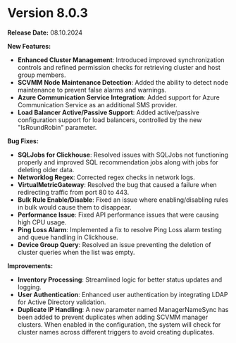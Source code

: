 # Version 8.0.3

**Release Date:** 08.10.2024

**New Features:**

* **Enhanced Cluster Management**: Introduced improved synchronization controls and refined permission checks for retrieving cluster and host group members.
* **SCVMM Node Maintenance Detection**: Added the ability to detect node maintenance to prevent false alarms and warnings.
* **Azure Communication Service Integration**: Added support for Azure Communication Service as an additional SMS provider.
* **Load Balancer Active/Passive Support**: Added active/passive configuration support for load balancers, controlled by the new "IsRoundRobin" parameter.

**Bug Fixes:**

* **SQLJobs for Clickhouse**: Resolved issues with SQLJobs not functioning properly and improved SQL recommendation jobs along with jobs for deleting older data.
* **Networklog Regex**: Corrected regex checks in network logs.
* **VirtualMetricGateway**: Resolved the bug that caused a failure when redirecting traffic from port 80 to 443.
* **Bulk Rule Enable/Disable**: Fixed an issue where enabling/disabling rules in bulk would cause them to disappear.
* **Performance Issue**: Fixed API performance issues that were causing high CPU usage.
* **Ping Loss Alarm**: Implemented a fix to resolve Ping Loss alarm testing and queue handling in Clickhouse.
* **Device Group Query**: Resolved an issue preventing the deletion of cluster queries when the list was empty.

**Improvements:**

* **Inventory Processing**: Streamlined logic for better status updates and logging.
* **User Authentication**: Enhanced user authentication by integrating LDAP for Active Directory validation.
* **Duplicate IP Handling**: A new parameter named ManagerNameSync has been added to prevent duplicates when adding SCVMM manager clusters. When enabled in the configuration, the system will check for cluster names across different triggers to avoid creating duplicates.
